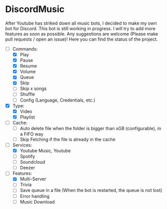# DiscordMusic

After Youtube has striked down all music bots, I decided to make my own bot for Discord. This bot is still working in progress. I will try to add more features as soon as possible.
Any suggestions are welcome (Please make pull requests / open an issue)! Here you can find the status of the project.

- [ ] Commands:
    - [x] Play
    - [x] Pause
    - [x] Resume
    - [x] Volume
    - [x] Queue
    - [x] Skip
    - [ ] Skip x songs
    - [ ] Shuffle
    - [ ] Config (Language, Credentials, etc.)

- [x] Type:
    - [x] Video
    - [x] Playlist

- [ ] Cache:
    - [ ] Auto delete file when the folder is bigger than xGB (configurable), in a FIFO way
    - [ ] Skip Fetching if the file is already in the cache

- [ ] Services:
    - [x] Youtube Music, Youtube
    - [ ] Spotify
    - [ ] Soundcloud
    - [ ] Deezer

- [ ] Features:
    - [x] Multi-Server
    - [ ] Trivia
    - [ ] Save queue in a file (When the bot is restarted, the queue is not lost)
    - [ ] Error handling
    - [ ] Music Download

